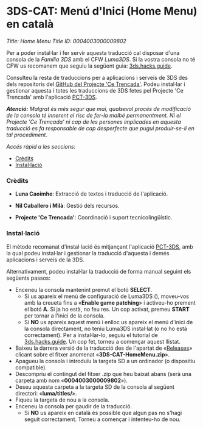 # 3DS-CAT: Menú d'Inici (Home Menu) en català
 
*Title: Home Menu*
*Title ID: 0004003000009802*

Per a poder instal·lar i fer servir aquesta traducció cal disposar d'una consola de la *Família 3DS* amb el CFW *Luma3DS*. Si la vostra consola no té CFW us recomanem que seguiu la següent guia: [3ds.hacks.guide](https://3ds.hacks.guide/).

Consulteu la resta de traduccions per a aplicacions i serveis de 3DS des dels repositoris del [GitHub del Projecte 'Ce Trencada'](https://github.com/PrCeTrencada). Podeu instal·lar i gestionar aquesta i totes les traduccions de 3DS fetes pel Projecte 'Ce Trencada' amb l'aplicació [PCT-3DS](https://github.com/PrCeTrencada/pct-3ds).

***Atenció:*** *Malgrat és més segur que mai, qualsevol procés de modificació de la consola té innerent el risc de fer-la malbé permanentment. Ni el Projecte 'Ce Trencada' ni cap de les persones implicades en aquesta traducció es fa responsable de cap desperfecte que pugui produir-se-li en tal procediment.*

*Accés ràpid a les seccions:*
- [Crèdits](#crèdits)
- [Instal·lació](#installació)


### Crèdits

- **Luna Caoimhe**: Extracció de textos i traducció de l'aplicació.

- **Nil Caballero i Milà**: Gestió dels recursos.

- **Projecte 'Ce Trencada'**: Coordinació i suport tecnicolingüístic.


### Instal·lació

El mètode recomanat d'instal·lació és mitjançant l'aplicació [PCT-3DS](https://github.com/PrCeTrencada/pct-3ds), amb la qual podeu instal·lar i gestionar la traducció d'aquesta i demés aplicacions i serveis de la 3DS.

Alternativament, podeu instal·lar la traducció de forma manual seguint els següents passos:

- Enceneu la consola mantenint premut el botó **SELECT**.
    - Si us apareix el menú de configuració de Luma3DS (), moveu-vos amb la creueta fins a «**Enable game patching**» i activeu-ho prement el botó **A**. Si ja ho està, no feu res. Un cop activat, premeu **START** per tornar a l'inici de la consola.
    - Si **NO** us apareix aquest menú i enlloc us apareix el menú d'inici de la consola directament, no teniu Luma3DS instal·lat (o no ho està correctament). Per a instal·lar-lo, seguiu el tutorial de [3ds.hacks.guide](https://3ds.hacks.guide/). Un cop fet, torneu a començar aquest llistat.
- Baixeu la darrera versió de la traducció des de l'apartat de «[Releases](https://github.com/PrCeTrencada/3ds-cat-homemenu/releases/latest)» clicant sobre el fitxer anomenat «**3DS-CAT-HomeMenu.zip**».
- Apagueu la consola i introduïu la targeta SD a un ordinador (o dispositiu compatible).
- Descompriu el contingut del fitxer .zip que heu baixat abans (serà una carpeta amb nom «**0004003000009802**»).
- Deseu aquesta carpeta a la targeta SD de la consola al següent directori: «**luma/titles/**».
- Fiqueu la targeta de nou a la consola.
- Enceneu la consola per gaudir de la traducció.
    - Si **NO** us apareix en català és possible que algun pas no s'hagi seguit correctament. Torneu a començar i intenteu-ho de nou.
